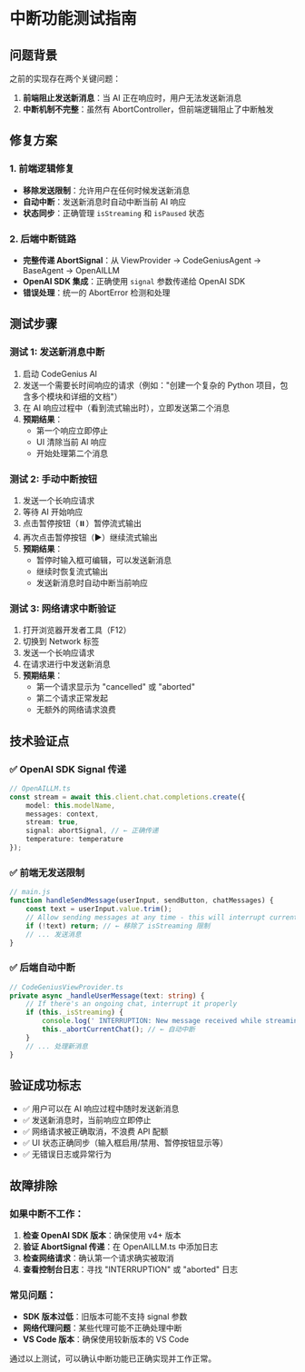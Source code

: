 # 中断功能测试指南

## 问题背景

之前的实现存在两个关键问题：

1. **前端阻止发送新消息**：当 AI 正在响应时，用户无法发送新消息
2. **中断机制不完整**：虽然有 AbortController，但前端逻辑阻止了中断触发

## 修复方案

### 1. 前端逻辑修复
- **移除发送限制**：允许用户在任何时候发送新消息
- **自动中断**：发送新消息时自动中断当前 AI 响应
- **状态同步**：正确管理 `isStreaming` 和 `isPaused` 状态

### 2. 后端中断链路
- **完整传递 AbortSignal**：从 ViewProvider → CodeGeniusAgent → BaseAgent → OpenAILLM
- **OpenAI SDK 集成**：正确使用 `signal` 参数传递给 OpenAI SDK
- **错误处理**：统一的 AbortError 检测和处理

## 测试步骤

### 测试 1: 发送新消息中断
1. 启动 CodeGenius AI
2. 发送一个需要长时间响应的请求（例如："创建一个复杂的 Python 项目，包含多个模块和详细的文档"）
3. 在 AI 响应过程中（看到流式输出时），立即发送第二个消息
4. **预期结果**：
   - 第一个响应立即停止
   - UI 清除当前 AI 响应
   - 开始处理第二个消息

### 测试 2: 手动中断按钮
1. 发送一个长响应请求
2. 等待 AI 开始响应
3. 点击暂停按钮（⏸️）暂停流式输出
4. 再次点击暂停按钮（▶️）继续流式输出
5. **预期结果**：
   - 暂停时输入框可编辑，可以发送新消息
   - 继续时恢复流式输出
   - 发送新消息时自动中断当前响应

### 测试 3: 网络请求中断验证
1. 打开浏览器开发者工具（F12）
2. 切换到 Network 标签
3. 发送一个长响应请求
4. 在请求进行中发送新消息
5. **预期结果**：
   - 第一个请求显示为 "cancelled" 或 "aborted"
   - 第二个请求正常发起
   - 无额外的网络请求浪费

## 技术验证点

### ✅ OpenAI SDK Signal 传递
```typescript
// OpenAILLM.ts
const stream = await this.client.chat.completions.create({
    model: this.modelName,
    messages: context,
    stream: true,
    signal: abortSignal, // ← 正确传递
    temperature: temperature
});
```

### ✅ 前端无发送限制
```javascript
// main.js
function handleSendMessage(userInput, sendButton, chatMessages) {
    const text = userInput.value.trim();
    // Allow sending messages at any time - this will interrupt current streaming if needed
    if (!text) return; // ← 移除了 isStreaming 限制
    // ... 发送消息
}
```

### ✅ 后端自动中断
```typescript
// CodeGeniusViewProvider.ts
private async _handleUserMessage(text: string) {
    // If there's an ongoing chat, interrupt it properly
    if (this._isStreaming) {
        console.log(' INTERRUPTION: New message received while streaming, interrupting current response');
        this._abortCurrentChat(); // ← 自动中断
    }
    // ... 处理新消息
}
```

## 验证成功标志

- ✅ 用户可以在 AI 响应过程中随时发送新消息
- ✅ 发送新消息时，当前响应立即停止
- ✅ 网络请求被正确取消，不浪费 API 配额
- ✅ UI 状态正确同步（输入框启用/禁用、暂停按钮显示等）
- ✅ 无错误日志或异常行为

## 故障排除

### 如果中断不工作：
1. **检查 OpenAI SDK 版本**：确保使用 v4+ 版本
2. **验证 AbortSignal 传递**：在 OpenAILLM.ts 中添加日志
3. **检查网络请求**：确认第一个请求确实被取消
4. **查看控制台日志**：寻找 "INTERRUPTION" 或 "aborted" 日志

### 常见问题：
- **SDK 版本过低**：旧版本可能不支持 signal 参数
- **网络代理问题**：某些代理可能不正确处理中断
- **VS Code 版本**：确保使用较新版本的 VS Code

通过以上测试，可以确认中断功能已正确实现并工作正常。